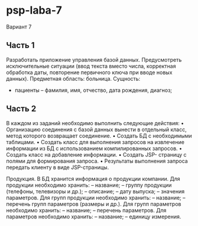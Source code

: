 # psp-laba-7
 Вариант 7
## Часть 1

 Разработать приложение управления базой данных. Предусмотреть исключительные ситуации (ввод текста вместо числа, корректная обработка даты, повторение первичного ключа при вводе новых данных). 
	Предметная область: больница. Сущность:
-  пациенты – фамилия, имя, отчество, дата рождения, диагноз; 

## Часть 2

 В каждом из заданий необходимо выполнить следующие действия:
•	Организацию соединения с базой данных вынести в отдельный класс, метод которого возвращает соединение.
•	Создать БД с необходимыми таблицами. 
•	Создать класс для выполнения запросов на извлечение информации из БД с использованием компилированных запросов.
•	Создать класс на добавление информации.
•	Создать JSP- страницу с полями для формирования запроса.
•	Результаты выполнения запроса передать клиенту в виде JSP-страницы.


Продукция. В БД хранится информация о продукции компании.
Для продукции необходимо хранить:
	– название;
	– группу продукции (телефоны, телевизоры и др.);
	– описание;
	– дату выпуска;
	– значения параметров.
Для групп продукции необходимо хранить:
	– название;
	– перечень групп параметров (размеры и др.).
Для групп параметров необходимо хранить:
	– название;
	– перечень параметров.
Для параметров необходимо хранить:
	– название;
	– единицу измерения.
